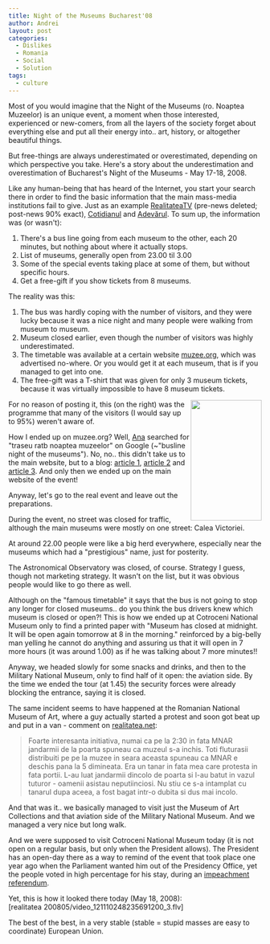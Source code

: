 ```yaml
---
title: Night of the Museums Bucharest'08
author: Andrei
layout: post
categories:
  - Dislikes
  - Romania
  - Social
  - Solution
tags:
  - culture
---
```

Most of you would imagine that the Night of the Museums (ro. Noaptea Muzeelor) is an unique event, a moment when those interested, experienced or new-comers, from all the layers of the society forget about everything else and put all their energy into.. art, history, or altogether beautiful things.

But free-things are always underestimated or overestimated, depending on which perspective you take. Here's a story about the underestimation and overestimation of Bucharest's Night of the Museums - May 17-18, 2008.



Like any human-being that has heard of the Internet, you start your search there in order to find the basic information that the main mass-media institutions fail to give. Just as an example [RealitateaTV][1] (pre-news deleted; post-news 90% exact), [Cotidianul][2] and [Adevărul][3]. To sum up, the information was (or wasn't):

1.  There's a bus line going from each museum to the other, each 20 minutes, but nothing about where it actually stops.
2.  List of museums, generally open from 23.00 til 3.00
3.  Some of the special events taking place at some of them, but without specific hours.
4.  Get a free-gift if you show tickets from 8 museums.

The reality was this:

1.  The bus was hardly coping with the number of visitors, and they were lucky because it was a nice night and many people were walking from museum to museum.
2.  Museum closed earlier, even though the number of visitors was highly underestimated.
3.  The timetable was available at a certain website [muzee.org][4], which was advertised no-where. Or you would get it at each museum, that is if you managed to get into one.
4.  The free-gift was a T-shirt that was given for only 3 museum tickets, because it was virtually impossible to have 8 museum tickets.

[<img style="border-right: 0px; border-top: 0px; border-left: 0px; border-bottom: 0px" src="http://blog.andreineculau.com/wp-content/uploads/2008/05/image-thumb.png" border="0" alt="" width="141" height="240" align="right" />][5]For no reason of posting it, this (on the right) was the programme that many of the visitors (I would say up to 95%) weren't aware of.

How I ended up on muzee.org? Well, [Ana][6] searched for "traseu ratb noaptea muzeelor" on Google (~"busline night of the museums"). No, no.. this didn't take us to the main website, but to a blog: [article 1][7], [article 2][8] and [article 3][9]. And only then we ended up on the main website of the event!

Anyway, let's go to the real event and leave out the preparations.

During the event, no street was closed for traffic, although the main museums were mostly on one street: Calea Victoriei.

At around 22.00 people were like a big herd everywhere, especially near the museums which had a "prestigious" name, just for posterity.

The Astronomical Observatory was closed, of course. Strategy I guess, though not marketing strategy. It wasn't on the list, but it was obvious people would like to go there as well.

Although on the "famous timetable" it says that the bus is not going to stop any longer for closed museums.. do you think the bus drivers knew which museum is closed or open?! This is how we ended up at Cotroceni National Museum only to find a printed paper with "Museum has closed at midnight. It will be open again tomorrow at 8 in the morning." reinforced by a big-belly man yelling he cannot do anything and assuring us that it will open in 7 more hours (it was around 1.00) as if he was talking about 7 more minutes!!

Anyway, we headed slowly for some snacks and drinks, and then to the Military National Museum, only to find half of it open: the aviation side. By the time we ended the tour (at 1.45) the security forces were already blocking the entrance, saying it is closed.

The same incident seems to have happened at the Romanian National Museum of Art, where a guy actually started a protest and soon got beat up and put in a van - comment on [realitatea.net][1]:

> Foarte interesanta initiativa, numai ca pe la 2:30 in fata MNAR jandarmii de la poarta spuneau ca muzeul s-a inchis. Toti fluturasii distribuiti pe pe la muzee in seara aceasta spuneau ca MNAR e deschis pana la 5 dimineata. Era un tanar in fata mea care protesta in fata portii. L-au luat jandarmii dincolo de poarta si l-au batut in vazul tuturor - oamenii asistau neputiinciosi. Nu stiu ce s-a intamplat cu tanarul dupa aceea, a fost bagat intr-o dubita si dus mai incolo.

And that was it.. we basically managed to visit just the Museum of Art Collections and that aviation side of the Military National Museum. And we managed a very nice but long walk.

And we were supposed to visit Cotroceni National Museum today (it is not open on a regular basis, but only when the President allows). The President has an open-day there as a way to remind of the event that took place one year ago when the Parliament wanted him out of the Presidency Office, yet the people voted in high percentage for his stay, during an [impeachment referendum][10].

Yet, this is how it looked there today (May 18, 2008):  
[realitatea 200805/video\_121110248235691200\_3.flv]

The best of the best, in a very stable (stable = stupid masses are easy to coordinate) European Union.

 [1]: http://www.realitatea.net/in-noaptea-muzeelor-va-functiona-o-linie-speciala-de-autobuz-pe-ruta-celor-12-locatii-din-bucuresti_279967.html
 [2]: http://www.cotidianul.ro/17_mai_noaptea_alba_a_devoratorilor_de_muzee-45839.html
 [3]: http://www.adevarul.ro/articole/noaptea-devoratorilor-de-muzee/351964
 [4]: http://www.muzee.org
 [5]: http://blog.andreineculau.com/wp-content/uploads/2008/05/image.png
 [6]: http://anasirghi.wordpress.com
 [7]: http://stirimess.wordpress.com/2008/05/16/noaptea-muzeelor-17-mai-2008-traseul-autobuzelor-ratb/
 [8]: http://stirimess.wordpress.com/2008/05/15/program-detaliat-de-vizitare-a-tuturor-muzeelor-din-bucuresti-in-cadrul-evenimentului-noaptea-alba-a-muzeelor-2008-17-mai-2008-spre-18-mai-2008/
 [9]: http://stirimess.wordpress.com/2008/05/12/17-mai-2008-circuit-noaptea-muzeelor-bucuresti/
 [10]: http://en.wikipedia.org/wiki/Romanian_presidential_impeachment_referendum%2C_2007